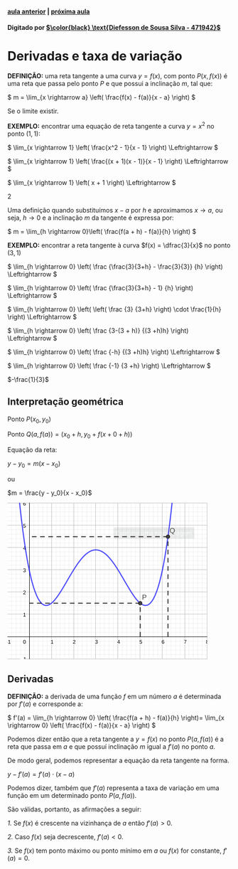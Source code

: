 ﻿ <script>
  MathJax = {
    tex: {inlineMath: [['$', '$'], ['\\(', '\\)']]}
  };
  </script>
  <script id="MathJax-script" async src="https://cdn.jsdelivr.net/npm/mathjax@3/es5/tex-chtml.js"></script>
  
   <script src="https://cdn.jsdelivr.net/npm/mermaid@8.4.0/dist/mermaid.min.js"></script>
 <script>mermaid.initialize({startOnLoad:true});</script>

#### [aula anterior](./23-09-19-assintotas-verticais-e-horizontais.html) | [próxima aula](25-09-19-limites-e-continuidade.html)

#### Digitado por [$\color{black} \text{Diefesson de Sousa Silva - 471942}$](mailto://diefesson.so@gmail.com)

# Derivadas e taxa de variação

**DEFINIÇÃO:** uma reta tangente a uma curva $y = f(x)$, com ponto $P(x, f(x))$ é uma reta que passa pelo ponto $P$ e que possui a inclinação $m$, tal que:

$
m = \lim_{x \rightarrow a} \left(
\frac{f(x) - f(a)}{x - a}
\right)
$

Se o limite existir.

**EXEMPLO:** encontrar uma equação de reta tangente a curva $y = x^2$ no ponto $(1, 1)$:

$
\lim_{x \rightarrow 1} \left(
\frac{x^2 - 1}{x - 1}
\right) \Leftrightarrow
$

$
\lim_{x \rightarrow 1} \left(
\frac{(x + 1)(x - 1)}{x - 1}
\right) \Leftrightarrow
$

$
\lim_{x \rightarrow 1} \left(
x + 1
\right) \Leftrightarrow
$

$2$

Uma definição quando substituímos $x - a$
por $h$ e aproximamos $x \rightarrow a$, ou seja, $h \rightarrow 0$ e a inclinação $m$ da tangente é expressa por:

$
m = \lim_{h \rightarrow 0}\left(
\frac{f(a + h) - f(a)}{h}
\right)
$

**EXEMPLO:** encontrar a reta tangente  à curva $f(x) = \dfrac{3}{x}$ no ponto $(3, 1)$

$
\lim_{h \rightarrow 0} \left(
\frac
{\frac{3}{3+h} - \frac{3}{3}}
{h}
\right) \Leftrightarrow
$

$
\lim_{h \rightarrow 0} \left(
\frac
{\frac{3}{3+h} - 1}
{h}
\right) \Leftrightarrow
$

$
\lim_{h \rightarrow 0} \left(
\left(
\frac
{3}
{3+h}
\right) \cdot \frac{1}{h}
\right) \Leftrightarrow
$

$
\lim_{h \rightarrow 0} \left(
\frac
{3-(3 + h)}
{(3 +h)h}
\right) \Leftrightarrow
$

$
\lim_{h \rightarrow 0} \left(
\frac
{-h}
{(3 +h)h}
\right) \Leftrightarrow
$

$
\lim_{h \rightarrow 0} \left(
\frac
{-1}
{3 +h}
\right) \Leftrightarrow
$

$-\frac{1}{3}$

## Interpretação geométrica

Ponto $P(x_0, y_0)$

Ponto $Q(a, f(a)) = (x_0 + h, y_0 + f(x+0 + h))$

Equação da reta:

$y-y_0 = m(x-x_0)$

$\text{ou}$

$m = \frac{y - y_0}{x - x_0}$

![variacao](./img/variacao.png)

## Derivadas

**DEFINIÇÃO:** a derivada de uma função $f$ em um número $a$ é determinada por $f'(a)$ e corresponde a:

$
f'(a) =
\lim_{h \rightarrow 0} \left( \frac{f(a + h) - f(a)}{h} \right)=
\lim_{x \rightarrow 0} \left( \frac{f(x) - f(a)}{x - a} \right)
$

Podemos dizer então que a reta tangente a $y = f(x)$ no ponto $P(a, f(a))$ é a reta que passa em $a$ e que possuí inclinação $m$ igual a $f'(a)$ no ponto $a$.

De modo geral, podemos representar a equação da reta tangente na forma.

$y - f'(a) = f'(a) \cdot (x - a)$

Podemos dizer, também que $f'(a)$ representa a taxa de variação em uma função em um determinado ponto $P(a, f(a))$.

São válidas, portanto, as afirmações a seguir:

*1.* Se $f(x)$ é crescente na vizinhança de $a$ então $f'(a) > 0$.

*2.* Caso $f(x)$ seja decrescente, $f'(a) < 0$.

*3.* Se $f(x)$ tem ponto máximo ou ponto mínimo em $a$ ou $f(x)$ for constante, $f'(a) = 0$.
